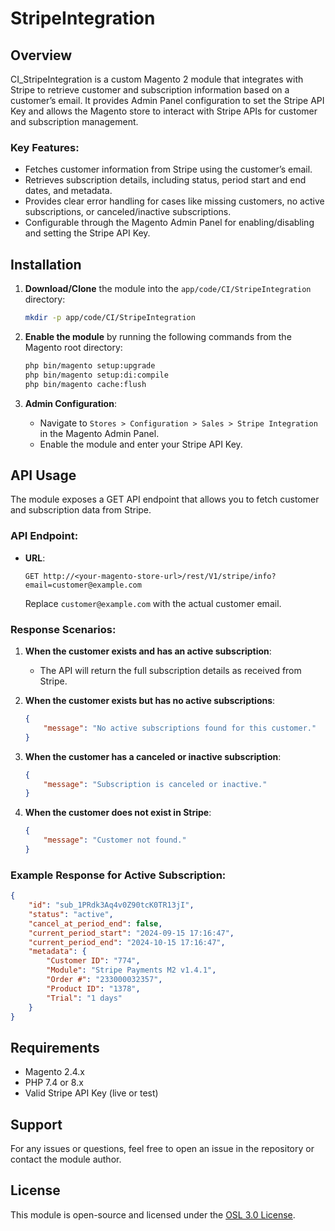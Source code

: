 # StripeIntegration

## Overview
CI_StripeIntegration is a custom Magento 2 module that integrates with Stripe to retrieve customer and subscription information based on a customer’s email. It provides Admin Panel configuration to set the Stripe API Key and allows the Magento store to interact with Stripe APIs for customer and subscription management.

### Key Features:
- Fetches customer information from Stripe using the customer’s email.
- Retrieves subscription details, including status, period start and end dates, and metadata.
- Provides clear error handling for cases like missing customers, no active subscriptions, or canceled/inactive subscriptions.
- Configurable through the Magento Admin Panel for enabling/disabling and setting the Stripe API Key.

## Installation

1. **Download/Clone** the module into the `app/code/CI/StripeIntegration` directory:
   ```bash
   mkdir -p app/code/CI/StripeIntegration
   ```

2. **Enable the module** by running the following commands from the Magento root directory:
   ```bash
   php bin/magento setup:upgrade
   php bin/magento setup:di:compile
   php bin/magento cache:flush
   ```

3. **Admin Configuration**:
   - Navigate to `Stores > Configuration > Sales > Stripe Integration` in the Magento Admin Panel.
   - Enable the module and enter your Stripe API Key.

## API Usage

The module exposes a GET API endpoint that allows you to fetch customer and subscription data from Stripe.

### API Endpoint:

- **URL**: 
  ```
  GET http://<your-magento-store-url>/rest/V1/stripe/info?email=customer@example.com
  ```
  Replace `customer@example.com` with the actual customer email.

### Response Scenarios:

1. **When the customer exists and has an active subscription**:
   - The API will return the full subscription details as received from Stripe.

2. **When the customer exists but has no active subscriptions**:
   ```json
   {
       "message": "No active subscriptions found for this customer."
   }
   ```

3. **When the customer has a canceled or inactive subscription**:
   ```json
   {
       "message": "Subscription is canceled or inactive."
   }
   ```

4. **When the customer does not exist in Stripe**:
   ```json
   {
       "message": "Customer not found."
   }
   ```

### Example Response for Active Subscription:

```json
{
    "id": "sub_1PRdk3Aq4v0Z90tcK0TR13jI",
    "status": "active",
    "cancel_at_period_end": false,
    "current_period_start": "2024-09-15 17:16:47",
    "current_period_end": "2024-10-15 17:16:47",
    "metadata": {
        "Customer ID": "774",
        "Module": "Stripe Payments M2 v1.4.1",
        "Order #": "233000032357",
        "Product ID": "1378",
        "Trial": "1 days"
    }
}
```

## Requirements
- Magento 2.4.x
- PHP 7.4 or 8.x
- Valid Stripe API Key (live or test)

## Support
For any issues or questions, feel free to open an issue in the repository or contact the module author.

## License
This module is open-source and licensed under the [OSL 3.0 License](https://opensource.org/licenses/OSL-3.0).